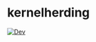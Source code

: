 # kernelherding

[![Dev](https://img.shields.io/badge/docs-dev-blue.svg)](https://garam-kim.github.io/FiniteKernel.jl/dev/)
